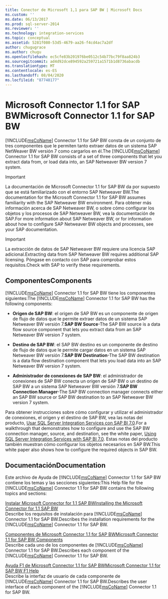 ```yaml
---
title: Conector de Microsoft 1,1 para SAP BW | Microsoft Docs
ms.custom: ''
ms.date: 06/13/2017
ms.prod: sql-server-2014
ms.reviewer: ''
ms.technology: integration-services
ms.topic: conceptual
ms.assetid: 5281f080-53d5-4679-aa26-f4cd4ac7a2df
author: chugugrace
ms.author: chugu
ms.openlocfilehash: ec5cfe83b201976be0512c54b77bc79f8aa824b3
ms.sourcegitcommit: ad4d92dce894592a259721a1571b1d8736abacdb
ms.translationtype: MT
ms.contentlocale: es-ES
ms.lasthandoff: 08/04/2020
ms.locfileid: "87748177"
---
```

# <a name="microsoft-connector-11-for-sap-bw"></a><span data-ttu-id="24778-102">Microsoft Connector 1.1 for SAP BW</span><span class="sxs-lookup"><span data-stu-id="24778-102">Microsoft Connector 1.1 for SAP BW</span></span>
  <span data-ttu-id="24778-103">[!INCLUDE[msCoName](../includes/msconame-md.md)] Connector 1.1 for SAP BW consta de un conjunto de tres componentes que le permiten tanto extraer datos de un sistema SAP NetWeaver BW versión 7 como cargarlos en él.</span><span class="sxs-lookup"><span data-stu-id="24778-103">The [!INCLUDE[msCoName](../includes/msconame-md.md)] Connector 1.1 for SAP BW consists of a set of three components that let you extract data from, or load data into, an SAP Netweaver BW version 7 system.</span></span>  
  
> [!IMPORTANT]  
>  <span data-ttu-id="24778-104">La documentación de Microsoft Connector 1.1 for SAP BW da por supuesto que se está familiarizado con el entorno SAP Netweaver BW.</span><span class="sxs-lookup"><span data-stu-id="24778-104">The documentation for the Microsoft Connector 1.1 for SAP BW assumes familiarity with the SAP Netweaver BW environment.</span></span> <span data-ttu-id="24778-105">Para obtener más información acerca de SAP Netweaver BW, o sobre cómo configurar los objetos y los procesos de SAP Netweaver BW, vea la documentación de SAP.</span><span class="sxs-lookup"><span data-stu-id="24778-105">For more information about SAP Netweaver BW, or for information about how to configure SAP Netweaver BW objects and processes, see your SAP documentation.</span></span>  
  
> [!IMPORTANT]  
>  <span data-ttu-id="24778-106">La extracción de datos de SAP Netweaver BW requiere una licencia SAP adicional.</span><span class="sxs-lookup"><span data-stu-id="24778-106">Extracting data from SAP Netweaver BW requires additional SAP licensing.</span></span> <span data-ttu-id="24778-107">Póngase en contacto con SAP para comprobar estos requisitos.</span><span class="sxs-lookup"><span data-stu-id="24778-107">Check with SAP to verify these requirements.</span></span>  
  
## <a name="components"></a><span data-ttu-id="24778-108">Componentes</span><span class="sxs-lookup"><span data-stu-id="24778-108">Components</span></span>  
 <span data-ttu-id="24778-109">[!INCLUDE[msCoName](../includes/msconame-md.md)] Connector 1.1 for SAP BW tiene los componentes siguientes:</span><span class="sxs-lookup"><span data-stu-id="24778-109">The [!INCLUDE[msCoName](../includes/msconame-md.md)] Connector 1.1 for SAP BW has the following components:</span></span>  
  
-   <span data-ttu-id="24778-110">**Origen de SAP BW**: el origen de SAP BW es un componente de origen de flujo de datos que le permite extraer datos de un sistema SAP Netweaver BW versión 7.</span><span class="sxs-lookup"><span data-stu-id="24778-110">**SAP BW Source**-The SAP BW source is a data flow source component that lets you extract data from an SAP Netweaver BW version 7 system.</span></span>  
  
-   <span data-ttu-id="24778-111">**Destino de SAP BW**: el SAP BW destino es un componente de destino de flujo de datos que le permite cargar datos en un sistema SAP Netweaver BW versión 7.</span><span class="sxs-lookup"><span data-stu-id="24778-111">**SAP BW Destination**-The SAP BW destination is a data flow destination component that lets you load data into an SAP Netweaver BW version 7 system.</span></span>  
  
-   <span data-ttu-id="24778-112">**Administrador de conexiones de SAP BW**: el administrador de conexiones de SAP BW conecta un origen de SAP BW o un destino de SAP BW a un sistema SAP Netweaver BW versión 7.</span><span class="sxs-lookup"><span data-stu-id="24778-112">**SAP BW Connection Manager**-The SAP BW connection manager connects either an SAP BW source or SAP BW destination to an SAP Netweaver BW version 7 system.</span></span>  
  
 <span data-ttu-id="24778-113">Para obtener instrucciones sobre cómo configurar y utilizar el administrador de conexiones, el origen y el destino de SAP BW, vea las notas del producto, [Usar SQL Server Integration Services con SAP BI 7.0](https://go.microsoft.com/fwlink/?LinkId=301897).</span><span class="sxs-lookup"><span data-stu-id="24778-113">For a walkthrough that demonstrates how to configure and use the SAP BW connection manager, source, and destination, see the white paper, [Using SQL Server Integration Services with SAP BI 7.0](https://go.microsoft.com/fwlink/?LinkId=301897).</span></span> <span data-ttu-id="24778-114">Estas notas del producto también muestran cómo configurar los objetos necesarios en SAP BW.</span><span class="sxs-lookup"><span data-stu-id="24778-114">This white paper also shows how to configure the required objects in SAP BW.</span></span>  
  
## <a name="documentation"></a><span data-ttu-id="24778-115">Documentación</span><span class="sxs-lookup"><span data-stu-id="24778-115">Documentation</span></span>  
 <span data-ttu-id="24778-116">Este archivo de Ayuda de [!INCLUDE[msCoName](../includes/msconame-md.md)] Connector 1.1 for SAP BW contiene los temas y las secciones siguientes:</span><span class="sxs-lookup"><span data-stu-id="24778-116">This Help file for the [!INCLUDE[msCoName](../includes/msconame-md.md)] Connector 1.1 for SAP BW contains the following topics and sections:</span></span>  
  
 [<span data-ttu-id="24778-117">Instalar Microsoft Connector for 1.1 SAP BW</span><span class="sxs-lookup"><span data-stu-id="24778-117">Installing the Microsoft Connector for 1.1 SAP BW</span></span>](installing-the-microsoft-connector-for-sap-bw.md)  
 <span data-ttu-id="24778-118">Describe los requisitos de instalación para [!INCLUDE[msCoName](../includes/msconame-md.md)] Connector 1.1 for SAP BW.</span><span class="sxs-lookup"><span data-stu-id="24778-118">Describes the installation requirements for the [!INCLUDE[msCoName](../includes/msconame-md.md)] Connector 1.1 for SAP BW.</span></span>  
  
 [<span data-ttu-id="24778-119">Componentes de Microsoft Connector 1.1 for SAP BW</span><span class="sxs-lookup"><span data-stu-id="24778-119">Microsoft Connector 1.1 for SAP BW Components</span></span>](microsoft-connector-for-sap-bw-components.md)  
 <span data-ttu-id="24778-120">Describe cada uno de los componentes de [!INCLUDE[msCoName](../includes/msconame-md.md)] Connector 1.1 for SAP BW.</span><span class="sxs-lookup"><span data-stu-id="24778-120">Describes each component of the [!INCLUDE[msCoName](../includes/msconame-md.md)] Connector 1.1 for SAP BW.</span></span>  
  
 [<span data-ttu-id="24778-121">Ayuda F1 de Microsoft Connector 1.1 for SAP BW</span><span class="sxs-lookup"><span data-stu-id="24778-121">Microsoft Connector 1.1 for SAP BW F1 Help</span></span>](microsoft-connector-for-sap-bw-f1-help.md)  
 <span data-ttu-id="24778-122">Describe la interfaz de usuario de cada componente de [!INCLUDE[msCoName](../includes/msconame-md.md)] Connector 1.1 for SAP BW.</span><span class="sxs-lookup"><span data-stu-id="24778-122">Describes the user interface of each component of the [!INCLUDE[msCoName](../includes/msconame-md.md)] Connector 1.1 for SAP BW.</span></span>  
  
  
